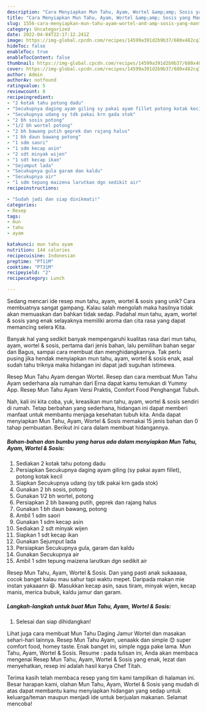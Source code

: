 ```yaml
---
description: "Cara Menyiapkan Mun Tahu, Ayam, Wortel &amp;amp; Sosis yang Mantap"
title: "Cara Menyiapkan Mun Tahu, Ayam, Wortel &amp;amp; Sosis yang Mantap"
slug: 1556-cara-menyiapkan-mun-tahu-ayam-wortel-and-amp-sosis-yang-mantap
category: Uncategorized
date: 2022-04-04T22:17:12.241Z
image: https://img-global.cpcdn.com/recipes/14599a391d2b9b37/680x482cq70/mun-tahu-ayam-wortel-sosis-foto-resep-utama.jpg
hideToc: false
enableToc: true
enableTocContent: false
thumbnail: https://img-global.cpcdn.com/recipes/14599a391d2b9b37/680x482cq70/mun-tahu-ayam-wortel-sosis-foto-resep-utama.jpg
cover: https://img-global.cpcdn.com/recipes/14599a391d2b9b37/680x482cq70/mun-tahu-ayam-wortel-sosis-foto-resep-utama.jpg
author: Admin
authorAv: notfound
ratingvalue: 5
reviewcount: 8
recipeingredient:
- "2 kotak tahu potong dadu"
- "Secukupnya daging ayam giling sy pakai ayam fillet potong kotak kecil"
- "Secukupnya udang sy tdk pakai krn gada stok"
- "2 bh sosis potong"
- "1/2 bh wortel potong"
- "2 bh bawang putih geprek dan rajang halus"
- "1 bh daun bawang potong"
- "1 sdm saori"
- "1 sdm kecap asin"
- "2 sdt minyak wijen"
- "1 sdt kecap ikan"
- "Sejumput lada"
- "Secukupnya gula garam dan kaldu"
- "Secukupnya air"
- "1 sdm tepung maizena larutkan dgn sedikit air"
recipeinstructions:

- "Sudah jadi dan siap dinikmati!"
categories:
- Resep
tags:
- mun
- tahu
- ayam

katakunci: mun tahu ayam 
nutrition: 144 calories
recipecuisine: Indonesian
preptime: "PT11M"
cooktime: "PT31M"
recipeyield: "2"
recipecategory: Lunch

---
```





Sedang mencari ide resep mun tahu, ayam, wortel &amp; sosis yang unik? Cara membuatnya sangat gampang. Kalau salah mengolah maka hasilnya tidak akan memuaskan dan bahkan tidak sedap. Padahal mun tahu, ayam, wortel &amp; sosis yang enak selayaknya memiliki aroma dan cita rasa yang dapat memancing selera Kita.





Banyak hal yang sedikit banyak mempengaruhi kualitas rasa dari mun tahu, ayam, wortel &amp; sosis, pertama dari jenis bahan, lalu pemilihan bahan segar dan Bagus, sampai cara membuat dan menghidangkannya. Tak perlu pusing jika hendak menyiapkan mun tahu, ayam, wortel &amp; sosis enak,      asal sudah tahu triknya maka hidangan ini dapat jadi suguhan istimewa.














Resep Mun Tahu Ayam dengan Wortel. Resep dan cara membuat Mun Tahu Ayam sederhana ala rumahan dari Erna dapat kamu temukan di Yummy App. Resep Mun Tahu Ayam Versi Praktis, Comfort Food Penghangat Tubuh.






Nah, kali ini kita coba, yuk, kreasikan mun tahu, ayam, wortel &amp; sosis sendiri di rumah. Tetap berbahan yang sederhana, hidangan ini dapat memberi manfaat untuk membantu menjaga kesehatan tubuh kita. Anda dapat menyiapkan Mun Tahu, Ayam, Wortel &amp; Sosis memakai 15 jenis bahan dan 0 tahap pembuatan. Berikut ini cara dalam membuat hidangannya.

<!--inarticleads1-->

##### Bahan-bahan dan bumbu yang harus ada dalam menyiapkan Mun Tahu, Ayam, Wortel &amp; Sosis:

1. Sediakan 2 kotak tahu potong dadu
1. Persiapkan Secukupnya daging ayam giling (sy pakai ayam fillet), potong kotak kecil
1. Siapkan Secukupnya udang (sy tdk pakai krn gada stok)
1. Gunakan 2 bh sosis, potong
1. Gunakan 1/2 bh wortel, potong
1. Persiapkan 2 bh bawang putih, geprek dan rajang halus
1. Gunakan 1 bh daun bawang, potong
1. Ambil 1 sdm saori
1. Gunakan 1 sdm kecap asin
1. Sediakan 2 sdt minyak wijen
1. Siapkan 1 sdt kecap ikan
1. Gunakan Sejumput lada
1. Persiapkan Secukupnya gula, garam dan kaldu
1. Gunakan Secukupnya air
1. Ambil 1 sdm tepung maizena larutkan dgn sedikit air


Resep Mun Tahu, Ayam, Wortel &amp; Sosis. Dan yang pasti anak sukaaaaa, cocok banget kalau mau sahur tapi waktu mepet. Daripada makan mie instan yakaaann 😆. Masukkan kecap asin, saus tiram, minyak wijen, kecap manis, merica bubuk, kaldu jamur dan garam. 

<!--inarticleads2-->

##### Langkah-langkah untuk buat Mun Tahu, Ayam, Wortel &amp; Sosis:


1. Selesai dan siap dihidangkan!

Lihat juga cara membuat Mun Tahu Daging Jamur Wortel dan masakan sehari-hari lainnya. Resep Mun Tahu Ayam, uenaakk dan simple 😊 super comfort food, homey taste. Enak banget ini, simple ngga pake lama. Mun Tahu, Ayam, Wortel &amp; Sosis. Resume : pada tulisan ini, Anda akan membaca mengenai Resep Mun Tahu, Ayam, Wortel &amp; Sosis yang enak, lezat dan menyehatkan, resep ini adalah hasil karya Chef Titah. 

Terima kasih telah membaca resep yang tim kami tampilkan di halaman ini. Besar harapan kami, olahan Mun Tahu, Ayam, Wortel &amp; Sosis yang mudah di atas dapat membantu kamu menyiapkan hidangan yang sedap untuk keluarga/teman maupun menjadi ide untuk berjualan makanan. Selamat mencoba!
